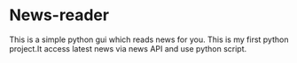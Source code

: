 # News-reader
This is a simple python gui which reads news for you.
This is my first python project.It access latest news via news API and use python script.
